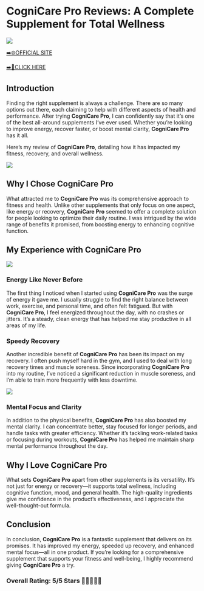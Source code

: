 # **CogniCare Pro Reviews**: A Complete Supplement for Total Wellness

[![](https://static.vecteezy.com/system/resources/thumbnails/019/896/014/small/buy-now-gradient-button-with-cart-symbol-buy-now-illustration-png.png)](https://edetoop.top/lander/sugarpreland-1/cognicare.html) 

[➡️🌐OFFICIAL SITE](https://edetoop.top/lander/sugarpreland-1/cognicare.html) 

[➡️🔗CLICK HERE](https://edetoop.top/lander/sugarpreland-1/cognicare.html) 


## Introduction

Finding the right supplement is always a challenge. There are so many options out there, each claiming to help with different aspects of health and performance. After trying **CogniCare Pro**, I can confidently say that it’s one of the best all-around supplements I’ve ever used. Whether you’re looking to improve energy, recover faster, or boost mental clarity, **CogniCare Pro** has it all.

Here’s my review of **CogniCare Pro**, detailing how it has impacted my fitness, recovery, and overall wellness.

[![](https://wallpapers.com/images/hd/red-order-now-button-udg4jcj4arvn8b0n-2.png)](https://edetoop.top/lander/sugarpreland-1/cognicare.html)  

## Why I Chose **CogniCare Pro**

What attracted me to **CogniCare Pro** was its comprehensive approach to fitness and health. Unlike other supplements that only focus on one aspect, like energy or recovery, **CogniCare Pro** seemed to offer a complete solution for people looking to optimize their daily routine. I was intrigued by the wide range of benefits it promised, from boosting energy to enhancing cognitive function.

## My Experience with **CogniCare Pro**

[![](https://static.vecteezy.com/system/resources/thumbnails/019/896/014/small/buy-now-gradient-button-with-cart-symbol-buy-now-illustration-png.png)](https://edetoop.top/lander/sugarpreland-1/cognicare.html)

### Energy Like Never Before

The first thing I noticed when I started using **CogniCare Pro** was the surge of energy it gave me. I usually struggle to find the right balance between work, exercise, and personal time, and often felt fatigued. But with **CogniCare Pro**, I feel energized throughout the day, with no crashes or jitters. It’s a steady, clean energy that has helped me stay productive in all areas of my life.

### Speedy Recovery

Another incredible benefit of **CogniCare Pro** has been its impact on my recovery. I often push myself hard in the gym, and I used to deal with long recovery times and muscle soreness. Since incorporating **CogniCare Pro** into my routine, I’ve noticed a significant reduction in muscle soreness, and I’m able to train more frequently with less downtime.

[![](https://wallpapers.com/images/hd/red-order-now-button-udg4jcj4arvn8b0n-2.png)](https://edetoop.top/lander/sugarpreland-1/cognicare.html)  

### Mental Focus and Clarity

In addition to the physical benefits, **CogniCare Pro** has also boosted my mental clarity. I can concentrate better, stay focused for longer periods, and handle tasks with greater efficiency. Whether it’s tackling work-related tasks or focusing during workouts, **CogniCare Pro** has helped me maintain sharp mental performance throughout the day.

## Why I Love **CogniCare Pro**

What sets **CogniCare Pro** apart from other supplements is its versatility. It’s not just for energy or recovery—it supports total wellness, including cognitive function, mood, and general health. The high-quality ingredients give me confidence in the product’s effectiveness, and I appreciate the well-thought-out formula.

## Conclusion

In conclusion, **CogniCare Pro** is a fantastic supplement that delivers on its promises. It has improved my energy, speeded up recovery, and enhanced mental focus—all in one product. If you’re looking for a comprehensive supplement that supports your fitness and well-being, I highly recommend giving **CogniCare Pro** a try.

### Overall Rating: 5/5 Stars 🌟🌟🌟🌟🌟
